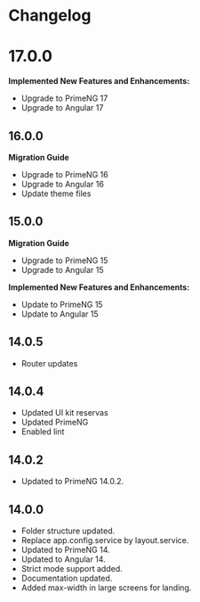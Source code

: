 # Changelog

# 17.0.0

**Implemented New Features and Enhancements:**

-   Upgrade to PrimeNG 17
-   Upgrade to Angular 17

## 16.0.0

**Migration Guide**

-   Upgrade to PrimeNG 16
-   Upgrade to Angular 16
-   Update theme files

## 15.0.0

**Migration Guide**

-   Upgrade to PrimeNG 15
-   Upgrade to Angular 15

**Implemented New Features and Enhancements:**

-   Update to PrimeNG 15
-   Update to Angular 15

## 14.0.5

-   Router updates

## 14.0.4

-   Updated UI kit reservas
-   Updated PrimeNG
-   Enabled lint

## 14.0.2

-   Updated to PrimeNG 14.0.2.

## 14.0.0

-   Folder structure updated.
-   Replace app.config.service by layout.service.
-   Updated to PrimeNG 14.
-   Updated to Angular 14.
-   Strict mode support added.
-   Documentation updated.
-   Added max-width in large screens for landing.
